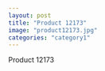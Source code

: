 ```yaml
---
layout: post
title: "Product 12173"
image: "product12173.jpg"
categories: "category1"
---
```

Product 12173
